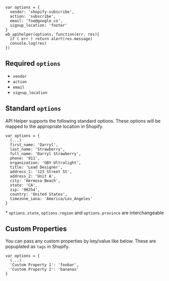```
var options = {
  vendor: 'shopify-subscribe',
  action: 'subscribe',
  email: 'foo@google.co',
  signup_location: 'footer'
}
wb_apihelper(options, function(err, res){
  if ( err ) return alert(res.message)
  console.log(res)
})
```
## Required `options`
* `vendor`
* `action`
* `email`
* `signup_location`

## Standard `options`
API Helper supports the following standard options. These options will be mapped to the appropriate location in Shopify.
```
var options = {
  (...)
  first_name: 'Darryl',
  last_name: 'Strawberry',
  full_name: 'Darryl Strawberry',
  phone: '911',
  organization: 'GBY Ultralight',
  title: 'Lead Designer',
  address_1: '123 Street St',
  address_2: 'Unit A',
  city: 'Hermosa Beach',
  state: 'CA',
  zip: '90254',
  country: 'United States',
  timezone_iana: 'America/Los_Angeles'
}
```
\* `options.state`, `options.region` and `options.province` are interchangeable
## Custom Properties
You can pass any custom properties by key/value like below. These are popuplated as `tags` in Shopify.
```
var options = {
  (...)
  'Custom Property 1': 'foobar',
  'Custom Property 2': 'bananas'
}
```
